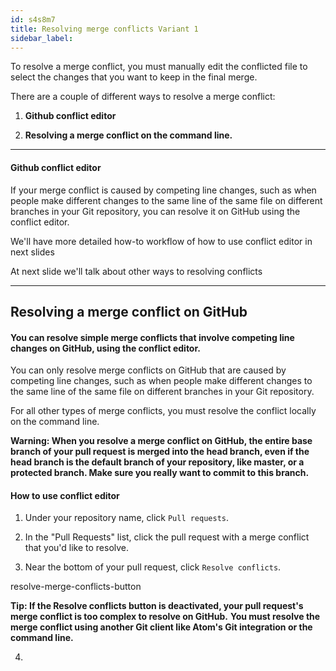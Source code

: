 ```yaml
---
id: s4s8m7
title: Resolving merge conflicts Variant 1
sidebar_label:
---
```



To resolve a merge conflict, you must manually edit the conflicted file to select the changes that you want to keep in the final merge.

There are a couple of different ways to resolve a merge conflict:

1. **Github conflict editor**

2. **Resolving a merge conflict on the command line.**

---




#### Github conflict editor


If your merge conflict is caused by competing line changes, such as when people make different changes to the same line of the same file on different branches in your Git repository, you can resolve it on GitHub using the conflict editor.



We'll have more detailed how-to workflow of how to use conflict editor in next slides

<!-- https://help.github.com/en/articles/resolving-a-merge-conflict-on-github -->

At next slide we'll talk about other ways to resolving conflicts

-----

## Resolving a merge conflict on GitHub

#### You can resolve simple merge conflicts that involve competing line changes on GitHub, using the conflict editor.

You can only resolve merge conflicts on GitHub that are caused by competing line changes, such as when people make different changes to the same line of the same file on different branches in your Git repository.

For all other types of merge conflicts, you must resolve the conflict locally on the command line.

**Warning: When you resolve a merge conflict on GitHub, the entire base branch of your pull request is merged into the head branch, even if the head branch is the default branch of your repository, like master, or a protected branch. Make sure you really want to commit to this branch.**

#### How to use conflict editor

1. Under your repository name, click `Pull requests`.
2. In the "Pull Requests" list, click the pull request with a merge conflict that you'd like to resolve.

3. Near the bottom of your pull request, click `Resolve conflicts`.

resolve-merge-conflicts-button

**Tip: If the Resolve conflicts button is deactivated, your pull request's merge conflict is too complex to resolve on GitHub.**
**You must resolve the merge conflict using another Git client like Atom's Git integration or the command line.**

4.
